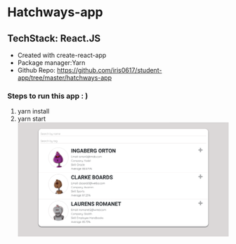 # Hatchways-app

## TechStack: React.JS

- Created with create-react-app
- Package manager:Yarn
- Github Repo: https://github.com/iris0617/student-app/tree/master/hatchways-app

### Steps to run this app : )

1. yarn install
2. yarn start
   ![ScreenShot](./img/screenshot.png)
